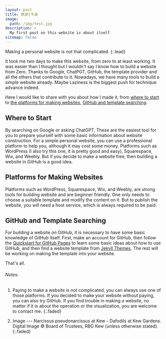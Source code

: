 ```yaml
---
layout: post
title: 旅游|卡波
image: 
  path: /img/test.jpg
description: >
  My first post on this website is about itself
sitemap: false
---
```


Making a personal website is not that complicated.
{:.lead}

It took me two days to make this website, from zero to at least working. It was easier than I thought but I wouldn't say I know how to build a website from Zero. Thanks to Google, ChatPGT, GitHub, the template provider and all the others that contribute to it. Nowadays, we have many tools to build a simple website already. Maybe Laziness is the biggest push for technique advance indeed.

Here I would like to share with you about how I made it, from [where to start](#where-to-start) to [the platforms for making websites](#platform-for-making-website), [GitHub and template searching](#github-and-template-searching). 

## Where to Start
By searching on Google or asking ChatGPT. These are the easiest tool for you to prepare yourself with some basic information about website construction. For a simple personal website, you can use a professional platform to help you, although it may cost some money. Platforms such as WordPress (I also try this one, it is pretty good and easy), Squarespace, Wix, and Weebly. But if you decide to make a website free, then building a website in GitHub is a good idea. 

## Platforms for Making Websites
Platforms such as WordPress, Squarespace, Wix, and Weebly, are strong tools for building website and are beginner friendly. One only needs to choose a suitable template and modify the content on it. But to publish the website, you will need a host service, which is always required to be paid.  

## GitHub and Template Searching
For building a website on GitHub, it is necessary to have some basic knowledge of GitHub itself. First, make an account for GitHub, then follow the [Quickstart for GitHub Pages](https://docs.github.com/en/pages/quickstart) to learn some basic ideas about how to use GitHub, and then find a website template from [Jekyll Themes](https://jekyllrb.com/docs/themes/). The rest will be working on making the template into your website.

That's all. 


###### Notes: 

1. Paying to make a website is not complicated, you can always use one of those platforms. If you decided to make your website without paying, you can also try GitHub. If you find trouble in making a website, no matter if it is about the operation or the visualization, you are welcome to contact me.
{:.faded}

2. Image --- Narcissus pseudonarcissus at Kew - Dafodils at Kew Gardens. Digital Image © Board of Trustees, RBG Kew (unless otherwise stated).
{:.faded}
